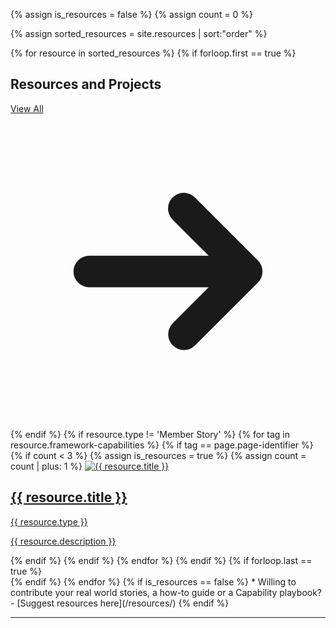 <!-- Assign variable to help identify if there are no stories -->
{% assign is_resources = false %}
{% assign count = 0 %}
<!-- Make variable with sorted oder -->
{% assign sorted_resources = site.resources | sort:"order" %}
<!-- Loop over all stories -->
{% for resource in sorted_resources %}
{% if forloop.first == true %}
<div class="flex mt-10">
  <div class="flex-grow">
    <h2 class="mt-0">Resources and Projects</h2>
  </div>
  <div>
    <a href="/resources/" class="badge-dgrey inline-flex items-center mr-0"><span>View All</span> <svg xmlns="http://www.w3.org/2000/svg" class="h-4 w-4 ml-px" viewBox="0 0 20 20" fill="currentColor"><path fill-rule="evenodd" d="M10.293 5.293a1 1 0 011.414 0l4 4a1 1 0 010 1.414l-4 4a1 1 0 01-1.414-1.414L12.586 11H5a1 1 0 110-2h7.586l-2.293-2.293a1 1 0 010-1.414z" clip-rule="evenodd" /></svg></a>
  </div>
</div>
<div class="grid grid-cols-2 md:grid-cols-3 gap-8">
{% endif %}
{% if resource.type != 'Member Story' %}
{% for tag in resource.framework-capabilities  %}
{% if tag == page.page-identifier %}
{% if count < 3 %}
{% assign is_resources = true %}
{% assign count = count | plus: 1 %}
<a class="block text-centre m-0 bg-white border-solid border-gray-200 border rounded-sm shadow-sm hover:border-green-500 cursor-pointer transition duration-200" href="{{ resource.url }}" data-ga-category="links" data-ga-action="internal link clicks" data-ga-label="reource - {{ resource.title }} {{ resource.type }}">
  <img src="/img/search-icons/{{ resource.type }}.png" alt="{{ resource.title }}" />
  <div class="p-4">
    <h2 class="text-base font-medium mt-0 mb-2 leading-tight flex-grow">{{ resource.title }}</h2>
    <p class="text-xs leading-tight m-0 mb-1 uppercase font-semibold">{{ resource.type }}</p>
    <p class="text-sm m-0 md:pr-8">{{ resource.description }}</p>
  </div>
</a>
{% endif %}
{% endif %}
{% endfor %}
{% endif %}
{% if forloop.last == true %}
</div>
{% endif %}
{% endfor %} <!-- End loop of stories -->
<!-- Output if no stories -->
{% if is_resources == false %}
* Willing to contribute your real world stories, a how-to guide or a Capability playbook? - [Suggest resources here](/resources/)
{% endif %}

<hr class="basic" />
